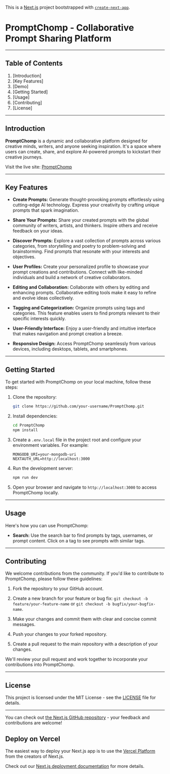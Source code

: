 This is a [Next.js](https://nextjs.org/) project bootstrapped with [`create-next-app`](https://github.com/vercel/next.js/tree/canary/packages/create-next-app).

# PromptChomp - Collaborative Prompt Sharing Platform


---

## Table of Contents

1. [Introduction]
2. [Key Features]
3. [Demo]
4. [Getting Started]
5. [Usage]
6. [Contributing]
7. [License]

---

## Introduction

**PromptChomp** is a dynamic and collaborative platform designed for creative minds, writers, and anyone seeking inspiration. It's a space where users can create, share, and explore AI-powered prompts to kickstart their creative journeys.

Visit the live site: [PromptChomp](https://prompt-chomp-blb7tkpxo-aryanhgd01.vercel.app/)

---

## Key Features

- **Create Prompts:** Generate thought-provoking prompts effortlessly using cutting-edge AI technology. Express your creativity by crafting unique prompts that spark imagination.

- **Share Your Prompts:** Share your created prompts with the global community of writers, artists, and thinkers. Inspire others and receive feedback on your ideas.

- **Discover Prompts:** Explore a vast collection of prompts across various categories, from storytelling and poetry to problem-solving and brainstorming. Find prompts that resonate with your interests and objectives.

- **User Profiles:** Create your personalized profile to showcase your prompt creations and contributions. Connect with like-minded individuals and build a network of creative collaborators.

- **Editing and Collaboration:** Collaborate with others by editing and enhancing prompts. Collaborative editing tools make it easy to refine and evolve ideas collectively.

- **Tagging and Categorization:** Organize prompts using tags and categories. This feature enables users to find prompts relevant to their specific interests quickly.

- **User-Friendly Interface:** Enjoy a user-friendly and intuitive interface that makes navigation and prompt creation a breeze.

- **Responsive Design:** Access PromptChomp seamlessly from various devices, including desktops, tablets, and smartphones.

---

## Getting Started

To get started with PromptChomp on your local machine, follow these steps:

1. Clone the repository:
   ```bash
   git clone https://github.com/your-username/PromptChomp.git
   ```

2. Install dependencies:
   ```bash
   cd PromptChomp
   npm install
   ```

3. Create a `.env.local` file in the project root and configure your environment variables. For example:
   ```env
   MONGODB_URI=your-mongodb-uri
   NEXTAUTH_URL=http://localhost:3000
   ```

4. Run the development server:
   ```bash
   npm run dev
   ```

5. Open your browser and navigate to `http://localhost:3000` to access PromptChomp locally.

---

## Usage

Here's how you can use PromptChomp:

- **Search:** Use the search bar to find prompts by tags, usernames, or prompt content. Click on a tag to see prompts with similar tags.

---

## Contributing

We welcome contributions from the community. If you'd like to contribute to PromptChomp, please follow these guidelines:

1. Fork the repository to your GitHub account.

2. Create a new branch for your feature or bug fix: `git checkout -b feature/your-feature-name` or `git checkout -b bugfix/your-bugfix-name`.

3. Make your changes and commit them with clear and concise commit messages.

4. Push your changes to your forked repository.

5. Create a pull request to the main repository with a description of your changes.

We'll review your pull request and work together to incorporate your contributions into PromptChomp.

---

## License

This project is licensed under the MIT License - see the [LICENSE](LICENSE) file for details.

---


You can check out [the Next.js GitHub repository](https://github.com/vercel/next.js/) - your feedback and contributions are welcome!

## Deploy on Vercel

The easiest way to deploy your Next.js app is to use the [Vercel Platform](https://vercel.com/new?utm_medium=default-template&filter=next.js&utm_source=create-next-app&utm_campaign=create-next-app-readme) from the creators of Next.js.

Check out our [Next.js deployment documentation](https://nextjs.org/docs/deployment) for more details.
